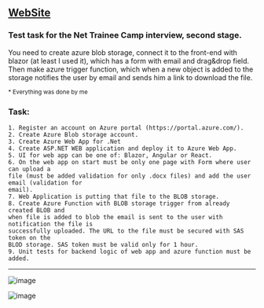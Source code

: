 ## [WebSite](https://blobstorageemailnotification.azurewebsites.net/)

### Test task for the Net Trainee Camp interview, second stage. 

You need to create azure blob storage, connect it to the front-end with blazor (at least I used it), which has a form with email and drag&drop field. 
Then make azure trigger function, which when a new object is added to the storage notifies the user by email and sends him a link to download the file.

 <sup>* Everything was done by me </sup>
### Task:
```
1. Register an account on Azure portal (https://portal.azure.com/).
2. Create Azure Blob storage account.
3. Create Azure Web App for .Net
4. Create ASP.NET WEB application and deploy it to Azure Web App.
5. UI for web app can be one of: Blazor, Angular or React.
6. On the web app on start must be only one page with Form where user can upload a
file (must be added validation for only .docx files) and add the user email (validation for
email).
7. Web Application is putting that file to the BLOB storage.
8. Create Azure Function with BLOB storage trigger from already created BLOB and
when file is added to blob the email is sent to the user with notification the file is
successfully uploaded. The URL to the file must be secured with SAS token on the
BLOD storage. SAS token must be valid only for 1 hour.
9. Unit tests for backend logic of web app and azure function must be added.
```
__________________________________
![image](https://github.com/TEGTO/AzureBLOBStorageEmailNotification/assets/90476119/bfded4f3-a2f0-4a27-8dc3-99b558264507)

![image](https://github.com/TEGTO/AzureBLOBStorageEmailNotification/assets/90476119/de848592-b5bb-4c9e-b51f-37d13835fee3)

